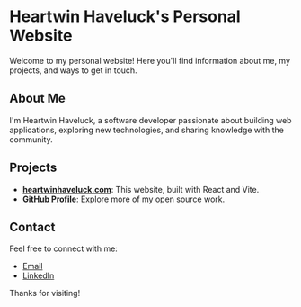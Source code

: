 # Heartwin Haveluck's Personal Website

Welcome to my personal website! Here you'll find information about me, my projects, and ways to get in touch.

## About Me

I'm Heartwin Haveluck, a software developer passionate about building web applications, exploring new technologies, and sharing knowledge with the community.

## Projects

- **[heartwinhaveluck.com](https://heartwinhaveluck.com/)**: This website, built with React and Vite.
- **[GitHub Profile](https://github.com/heartwinj)**: Explore more of my open source work.

## Contact

Feel free to connect with me:

- [Email](mailto:heartwinhaveluck@gmail.com)
- [LinkedIn](https://www.linkedin.com/in/heartwin-haveluck/)

Thanks for visiting!
